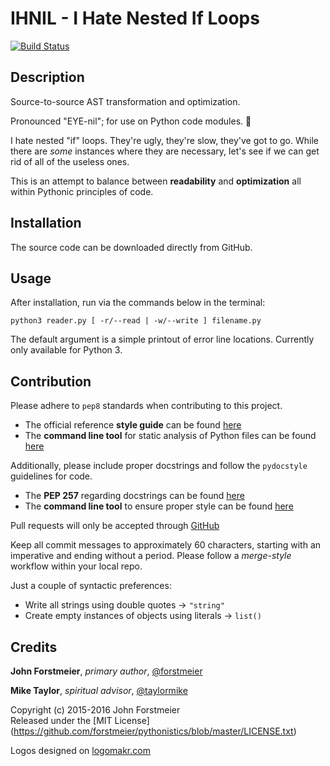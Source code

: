 # IHNIL - I Hate Nested If Loops

[![Build Status](https://travis-ci.org/forstmeier/ihnil.svg?branch=master)](https://travis-ci.org/forstmeier/ihnil)

## Description

Source-to-source AST transformation and optimization.  

Pronounced "EYE-nil"; for use on Python code modules. :snake:  

I hate nested "if" loops. They're ugly, they're slow, they've got to go.
While there are *some* instances where they are necessary, let's see if we
can get rid of all of the useless ones.  

This is an attempt to balance between **readability** and **optimization** all
within Pythonic principles of code.  

## Installation

The source code can be downloaded directly from GitHub.  

## Usage

After installation, run via the commands below in the terminal:  

`python3 reader.py [ -r/--read | -w/--write ] filename.py`  

The default argument is a simple printout of error line locations.
Currently only available for Python 3.  

## Contribution

Please adhere to ` pep8 ` standards when contributing to this project.  
- The official reference **style guide** can be found
[here](https://www.python.org/dev/peps/pep-0008/)  
- The **command line tool** for static analysis of Python files can be found
[here](https://pypi.python.org/pypi/pep8)  

Additionally, please include proper docstrings and follow the `pydocstyle`
guidelines for code.
- The **PEP 257** regarding docstrings can be found [here](https://www.python.org/dev/peps/pep-0257/)
- The **command line tool** to ensure proper style can be found [here](https://github.com/PyCQA/pydocstyle)  

Pull requests will only be accepted through [GitHub](https://github.com/)  

Keep all commit messages to approximately 60 characters, starting with an
imperative and ending without a period. Please follow a *merge-style*
workflow within your local repo.

Just a couple of syntactic preferences:
- Write all strings using double quotes -> `"string"`
- Create empty instances of objects using literals -> `list()`

## Credits

**John Forstmeier**, *primary author*,
[@forstmeier](https://github.com/forstmeier)  

**Mike Taylor**, *spiritual advisor*,
[@taylormike](https://github.com/taylormike)  

Copyright (c) 2015-2016 John Forstmeier  
Released under the [MIT License]
(https://github.com/forstmeier/pythonistics/blob/master/LICENSE.txt)  

Logos designed on [logomakr.com](http://logomakr.com/)  
